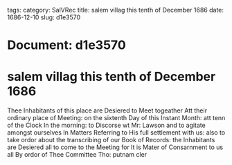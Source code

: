 tags: 
category: SalVRec
title: salem villag this tenth of December 1686
date: 1686-12-10
slug: d1e3570




# Document: d1e3570


# salem villag this tenth of December 1686

Thee Inhabitants of this place are Desiered to Meet togeather Att their ordinary place of Meeting: on the sixtenth Day of this Instant Month: att tenn of the Clock In the morning: to Discorse wt Mr: Lawson and to agitate amongst ourselves In Matters Referring to His full settlement with us: also to take ordor about the transcribing of our Book of Records: the Inhabitants are Desiered all to come to the Meeting for It is Mater of Consarnment to us all By ordor of Thee Committee Tho: putnam cler
